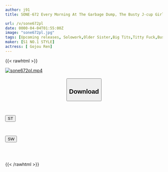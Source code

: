 ```yaml
---
author: j91
title: SONE-672 Every Morning At The Garbage Dump, The Busty J-cup Girl Shows Off Her Overflowing Breasts Without Any Hesitation - Gojo Ren

url: /v/sone672pl
date: 0000-04-04T01:55:00Z
image: "sone672pl.jpg"
tags: [Upcoming releases, Solowork,Older Sister,Big Tits,Titty Fuck,Busty Fetish,Impromptu Sex	]
maker: [S1 NO.1 STYLE]
actress: [ Gojou Ren]
---
```



{{< rawhtml >}}

<div class="video" data-videoid="pending_link.html">
    <a href="javascript:;">
        <img src="/v/sone672pl/sone672pl.jpg" width="WIDTH" height="HEIGHT" alt="sone672pl.mp4" loading="lazy">
    </a>
</div>

<script type="text/javascript" src="https://j91.asia/asset/on-demand-pend.js"></script>

<br>
  <link rel="stylesheet" href="https://j91.asia/asset/bs5.css">
  
  <center>
  <button class="btn btn-primary" type="button" data-bs-toggle="collapse" data-bs-target=".multi-collapse" aria-expanded="false" aria-controls="multiCollapseExample1 multiCollapseExample2"><h2>Download</h2></button></center>
</p>
<div class="row">
  <div class="col">
    <div class="collapse multi-collapse" id="multiCollapseExample1">
      <div class="card card-body">
	      	      <br>
<div class="buttons">  
<p><a href="https://j91.asia/pending_link.html" target="_blank"><button class="btn-hover color-3"><i class="fa fa-download"></i> ST</button></a></p></div>
    </div>
  </div>
</div>
  <div class="col">
    <div class="collapse multi-collapse" id="multiCollapseExample2">
      <div class="card card-body">
	      <br>
<div class="buttons">
<p><a href="https://j91.asia/pending_link.html" target="_blank"><button class="btn-hover color-2"><i class="fa fa-download"></i> SW</button></a></p></div>
<br><br>
      </div>
    </div>
  </div>
</div>

{{< /rawhtml >}}